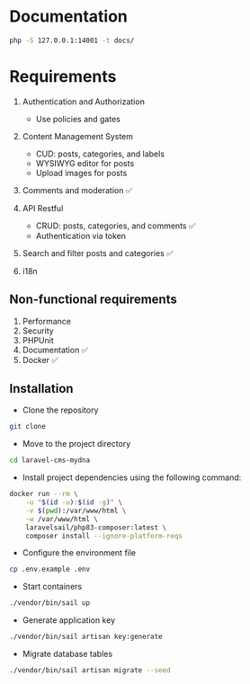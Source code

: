 # Documentation

```bash
php -S 127.0.0.1:14001 -t docs/
```

# Requirements

1. Authentication and Authorization
   - Use policies and gates

2. Content Management System
   - CUD: posts, categories, and labels
   - WYSIWYG editor for posts
   - Upload images for posts
3. Comments and moderation ✅
4. API Restful 
   - CRUD: posts, categories, and comments ✅
   - Authentication via token
5. Search and filter posts and categories ✅
6. i18n

## Non-functional requirements

1. Performance
2. Security
3. PHPUnit
4. Documentation ✅
5. Docker ✅

## Installation

- Clone the repository

```bash
git clone
```

- Move to the project directory
    
```bash
cd laravel-cms-mydna
```
 
- Install project dependencies using the following command:

```bash
docker run --rm \
    -u "$(id -u):$(id -g)" \
    -v $(pwd):/var/www/html \
    -w /var/www/html \
    laravelsail/php83-composer:latest \
    composer install --ignore-platform-reqs
```

- Configure the environment file
  
```bash
cp .env.example .env
```

- Start containers

```bash
./vendor/bin/sail up
```

- Generate application key

```bash
./vendor/bin/sail artisan key:generate
```

- Migrate database tables

```bash
./vendor/bin/sail artisan migrate --seed
```

